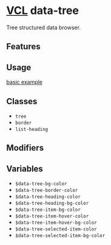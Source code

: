 # [VCL](https://vcl.github.io/vcl/) data-tree

Tree structured data browser.

## Features

## Usage

[basic example](/demo/example.html)

## Classes

- `tree`
- `border`
- `list-heading`

## Modifiers

## Variables

- `$data-tree-bg-color`
- `$data-tree-border-color`
- `$data-tree-heading-color`
- `$data-tree-heading-bg-color`
- `$data-tree-item-bg-color`
- `$data-tree-item-hover-color`
- `$data-tree-item-hover-bg-color`
- `$data-tree-selected-item-color`
- `$data-tree-selected-item-bg-color`
